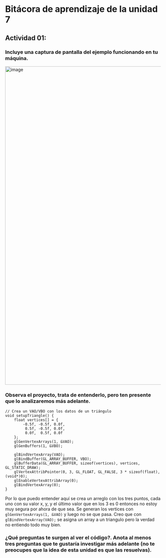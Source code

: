 # Bitácora de aprendizaje de la unidad 7

## Actividad 01:

### Incluye una captura de pantalla del ejemplo funcionando en tu máquina.

<img width="1919" height="1029" alt="image" src="https://github.com/user-attachments/assets/ed862668-73ce-4d0f-bc31-57a6d73bd012" />

### Observa el proyecto, trata de entenderlo, pero ten presente que lo analizaremos más adelante.

```
// Crea un VAO/VBO con los datos de un triángulo
void setupTriangle() {
	float vertices[] = {
		-0.5f, -0.5f, 0.0f,
		 0.5f, -0.5f, 0.0f,
		 0.0f,  0.5f, 0.0f
	};
	glGenVertexArrays(1, &VAO);
	glGenBuffers(1, &VBO);

	glBindVertexArray(VAO);
	glBindBuffer(GL_ARRAY_BUFFER, VBO);
	glBufferData(GL_ARRAY_BUFFER, sizeof(vertices), vertices, GL_STATIC_DRAW);
	glVertexAttribPointer(0, 3, GL_FLOAT, GL_FALSE, 3 * sizeof(float), (void*)0);
	glEnableVertexAttribArray(0);
	glBindVertexArray(0);
}
```

Por lo que puedo entender aquí se crea un arreglo con los tres puntos, cada uno con su valor x, y, y el último valor que en los 3 es 0 entonces no estoy muy segura por ahora de que sea.
Se generan los vertices con `glGenVertexArrays(1, &VAO)` y luego no se que pasa. Creo que con `glBindVertexArray(VAO);` se asigna un array a un triangulo pero la verdad no entiendo todo muy bien.


### ¿Qué preguntas te surgen al ver el código?. Anota al menos tres preguntas que te gustaría investigar más adelante (no te preocupes que la idea de esta unidad es que las resuelvas).


